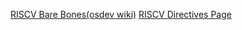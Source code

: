 [RISCV Bare Bones(osdev wiki)](https://wiki.osdev.org/RISC-V_Bare_Bones)
[RISCV Directives Page](https://sourceware.org/binutils/docs-2.31/as/RISC_002dV_002dDirectives.html#RISC_002dV_002dDirectives)
